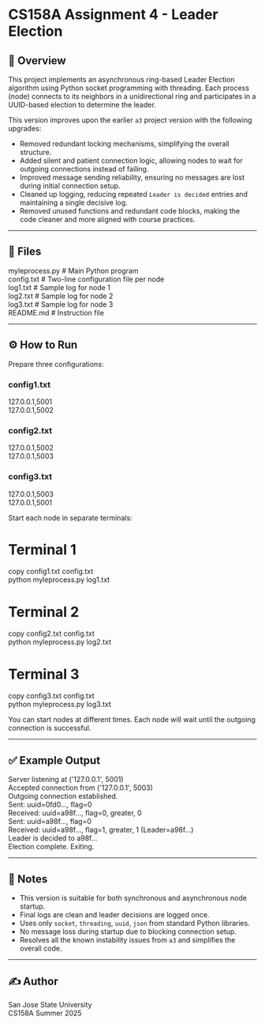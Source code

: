 # CS158A Assignment 4 - Leader Election

## 📌 Overview

This project implements an asynchronous ring-based Leader Election algorithm using Python socket programming with threading. Each process (node) connects to its neighbors in a unidirectional ring and participates in a UUID-based election to determine the leader.

This version improves upon the earlier `a3` project version with the following upgrades:
- Removed redundant locking mechanisms, simplifying the overall structure.
- Added silent and patient connection logic, allowing nodes to wait for outgoing connections instead of failing.
- Improved message sending reliability, ensuring no messages are lost during initial connection setup.
- Cleaned up logging, reducing repeated `Leader is decided` entries and maintaining a single decisive log.
- Removed unused functions and redundant code blocks, making the code cleaner and more aligned with course practices.

---

## 📂 Files

myleprocess.py       # Main Python program  
config.txt           # Two-line configuration file per node  
log1.txt             # Sample log for node 1  
log2.txt             # Sample log for node 2  
log3.txt             # Sample log for node 3  
README.md            # Instruction file

---

## ⚙️ How to Run

Prepare three configurations:

### config1.txt
127.0.0.1,5001  
127.0.0.1,5002

### config2.txt
127.0.0.1,5002  
127.0.0.1,5003

### config3.txt
127.0.0.1,5003  
127.0.0.1,5001

Start each node in separate terminals:

# Terminal 1
copy config1.txt config.txt  
python myleprocess.py log1.txt

# Terminal 2
copy config2.txt config.txt  
python myleprocess.py log2.txt

# Terminal 3
copy config3.txt config.txt  
python myleprocess.py log3.txt

You can start nodes at different times. Each node will wait until the outgoing connection is successful.

---

## ✅ Example Output

Server listening at ('127.0.0.1', 5001)  
Accepted connection from ('127.0.0.1', 5003)  
Outgoing connection established.  
Sent: uuid=0fd0..., flag=0  
Received: uuid=a98f..., flag=0, greater, 0  
Sent: uuid=a98f..., flag=0  
Received: uuid=a98f..., flag=1, greater, 1 (Leader=a98f...)  
Leader is decided to a98f...  
Election complete. Exiting.

---

## 📌 Notes

- This version is suitable for both synchronous and asynchronous node startup.
- Final logs are clean and leader decisions are logged once.
- Uses only `socket`, `threading`, `uuid`, `json` from standard Python libraries.
- No message loss during startup due to blocking connection setup.
- Resolves all the known instability issues from `a3` and simplifies the overall code.

---

## ✍️ Author

San Jose State University  
CS158A Summer 2025
